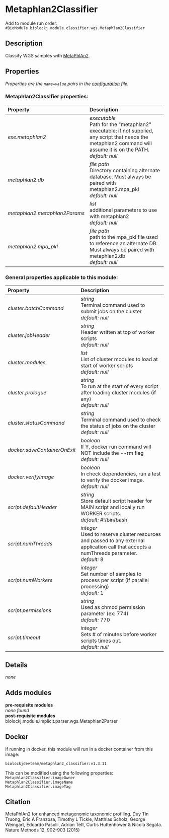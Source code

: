 # Metaphlan2Classifier
Add to module run order:                    
`#BioModule biolockj.module.classifier.wgs.Metaphlan2Classifier`

## Description 
Classify WGS samples with [MetaPhlAn2](http://bitbucket.org/biobakery/metaphlan2).

## Properties 
*Properties are the `name=value` pairs in the [configuration](../../../Configuration#properties) file.*                   

### Metaphlan2Classifier properties: 
| Property| Description |
| :--- | :--- |
| *exe.metaphlan2* | _executable_ <br>Path for the "metaphlan2" executable; if not supplied, any script that needs the metaphlan2 command will assume it is on the PATH.<br>*default:*  *null* |
| *metaphlan2.db* | _file path_ <br>Directory containing alternate database. Must always be paired with metaphlan2.mpa_pkl<br>*default:*  *null* |
| *metaphlan2.metaphlan2Params* | _list_ <br>additional parameters to use with metaphlan2<br>*default:*  *null* |
| *metaphlan2.mpa_pkl* | _file path_ <br>path to the mpa_pkl file used to reference an alternate DB. Must always be paired with metaphlan2.db<br>*default:*  *null* |

### General properties applicable to this module: 
| Property| Description |
| :--- | :--- |
| *cluster.batchCommand* | _string_ <br>Terminal command used to submit jobs on the cluster<br>*default:*  *null* |
| *cluster.jobHeader* | _string_ <br>Header written at top of worker scripts<br>*default:*  *null* |
| *cluster.modules* | _list_ <br>List of cluster modules to load at start of worker scripts<br>*default:*  *null* |
| *cluster.prologue* | _string_ <br>To run at the start of every script after loading cluster modules (if any)<br>*default:*  *null* |
| *cluster.statusCommand* | _string_ <br>Terminal command used to check the status of jobs on the cluster<br>*default:*  *null* |
| *docker.saveContainerOnExit* | _boolean_ <br>If Y, docker run command will NOT include the --rm flag<br>*default:*  *null* |
| *docker.verifyImage* | _boolean_ <br>In check dependencies, run a test to verify the docker image.<br>*default:*  *null* |
| *script.defaultHeader* | _string_ <br>Store default script header for MAIN script and locally run WORKER scripts.<br>*default:*  #!/bin/bash |
| *script.numThreads* | _integer_ <br>Used to reserve cluster resources and passed to any external application call that accepts a numThreads parameter.<br>*default:*  8 |
| *script.numWorkers* | _integer_ <br>Set number of samples to process per script (if parallel processing)<br>*default:*  1 |
| *script.permissions* | _string_ <br>Used as chmod permission parameter (ex: 774)<br>*default:*  770 |
| *script.timeout* | _integer_ <br>Sets # of minutes before worker scripts times out.<br>*default:*  *null* |

## Details 
*none*

## Adds modules 
**pre-requisite modules**                    
*none found*                   
**post-requisite modules**                    
biolockj.module.implicit.parser.wgs.Metaphlan2Parser                   

## Docker 
If running in docker, this module will run in a docker container from this image:<br>
```
biolockjdevteam/metaphlan2_classifier:v1.3.11
```
This can be modified using the following properties:<br>
`Metaphlan2Classifier.imageOwner`<br>
`Metaphlan2Classifier.imageName`<br>
`Metaphlan2Classifier.imageTag`<br>

## Citation 
MetaPhlAn2 for enhanced metagenomic taxonomic profiling. Duy Tin Truong, Eric A Franzosa, Timothy L Tickle, Matthias Scholz, George Weingart, Edoardo Pasolli, Adrian Tett, Curtis Huttenhower & Nicola Segata. Nature Methods 12, 902-903 (2015)

